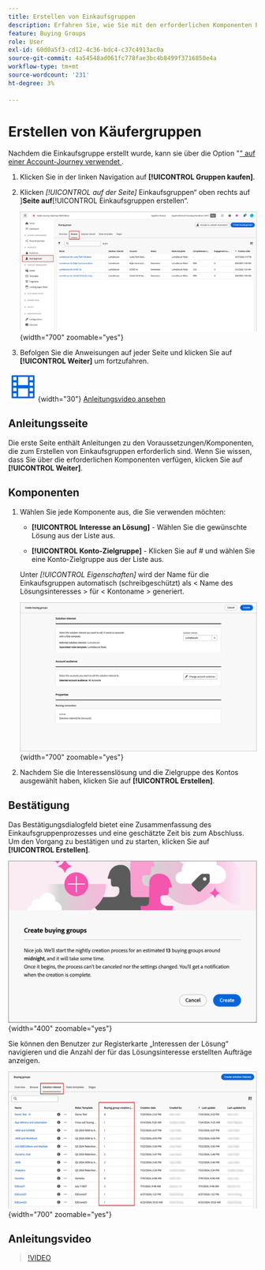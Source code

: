 ```yaml
---
title: Erstellen von Einkaufsgruppen
description: Erfahren Sie, wie Sie mit den erforderlichen Komponenten Einkaufsgruppen erstellen können.
feature: Buying Groups
role: User
exl-id: 60d0a5f3-cd12-4c36-bdc4-c37c4913ac0a
source-git-commit: 4a54548ad061fc778fae3bc4b8499f3716850e4a
workflow-type: tm+mt
source-wordcount: '231'
ht-degree: 3%

---
```



# Erstellen von Käufergruppen

Nachdem die Einkaufsgruppe erstellt wurde, kann sie über die Option &quot;[&quot; auf einer Account-Journey verwendet ](./solution-interests.md).

1. Klicken Sie in der linken Navigation auf **[!UICONTROL Gruppen kaufen]**.

1. Klicken _[!UICONTROL auf der Seite]_ Einkaufsgruppen“ oben rechts auf ]**Seite auf**[!UICONTROL  Einkaufsgruppen erstellen“.

   ![Klicken Sie auf Einkaufsgruppen erstellen](./assets/buying-groups-create.png){width="700" zoomable="yes"}

1. Befolgen Sie die Anweisungen auf jeder Seite und klicken Sie auf **[!UICONTROL Weiter]** um fortzufahren.

![Video](../../assets/do-not-localize/icon-video.svg){width="30"} [Anleitungsvideo ansehen](#how-to-video)

## Anleitungsseite

Die erste Seite enthält Anleitungen zu den Voraussetzungen/Komponenten, die zum Erstellen von Einkaufsgruppen erforderlich sind. Wenn Sie wissen, dass Sie über die erforderlichen Komponenten verfügen, klicken Sie auf **[!UICONTROL Weiter]**.

## Komponenten

1. Wählen Sie jede Komponente aus, die Sie verwenden möchten:

   * **[!UICONTROL Interesse an Lösung]** - Wählen Sie die gewünschte Lösung aus der Liste aus.

   * **[!UICONTROL Konto-Zielgruppe]** - Klicken Sie auf # und wählen Sie eine Konto-Zielgruppe aus der Liste aus.

   Unter _[!UICONTROL Eigenschaften]_ wird der Name für die Einkaufsgruppen automatisch (schreibgeschützt) als &lt; Name des Lösungsinteresses > für &lt; Kontoname > generiert.

   ![Klicken Sie auf Einkaufsgruppen erstellen](./assets/buying-groups-create-components.png){width="700" zoomable="yes"}

1. Nachdem Sie die Interessenslösung und die Zielgruppe des Kontos ausgewählt haben, klicken Sie auf **[!UICONTROL Erstellen]**.

## Bestätigung

Das Bestätigungsdialogfeld bietet eine Zusammenfassung des Einkaufsgruppenprozesses und eine geschätzte Zeit bis zum Abschluss. Um den Vorgang zu bestätigen und zu starten, klicken Sie auf **[!UICONTROL Erstellen]**.

![Bestätigungsdialog für Einkaufsgruppen erstellen](./assets/buying-groups-create-confirm.png){width="400" zoomable="yes"}

Sie können den Benutzer zur Registerkarte „Interessen der Lösung“ navigieren und die Anzahl der für das Lösungsinteresse erstellten Aufträge anzeigen.

![Klicken Sie auf Einkaufsgruppen erstellen](./assets/solution-interest-buying-group-jobs.png){width="700" zoomable="yes"}

<!-- Other buying group activities:

Member of buying group.
Assign a member of the buying group.
Remove a member of the buying group. -->

## Anleitungsvideo

>[!VIDEO](https://video.tv.adobe.com/v/3433081/?learn=on)
